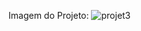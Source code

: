 Imagem do Projeto:
![projet3](https://github.com/devjosejhonata/Projeto3-Pagina-Agencia/assets/152452859/e7e2540c-6eed-47a3-b927-4b2cc253e5db)
